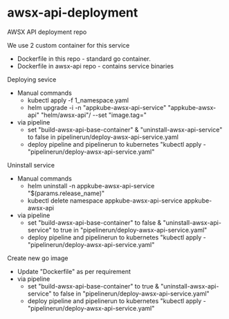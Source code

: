 # awsx-api-deployment
AWSX API deployment repo

We use 2 custom container for this service 
  - Dockerfile in this repo - standard go container. 
  - Dockerfile in awsx-api repo - contains service binaries


Deploying sevice
  - Manual commands
    - kubectl apply -f 1_namespace.yaml
    - helm upgrade -i -n "appkube-awsx-api-service" "appkube-awsx-api" "helm/awsx-api"/ --set "image.tag=<Valid tag>"
  - via pipeline
    - set "build-awsx-api-base-container" & "uninstall-awsx-api-service" to false in pipelinerun/deploy-awsx-api-service.yaml
    - deploy pipeline and pipelinerun to kubernetes "kubectl apply - "pipelinerun/deploy-awsx-api-service.yaml"

Uninstall service
  - Manual commands
    -  helm uninstall -n appkube-awsx-api-service "$(params.release_name)"
    - kubectl delete namespace appkube-awsx-api-service appkube-awsx-api
  - via pipeline
    - set "build-awsx-api-base-container" to false & "uninstall-awsx-api-service" to true in "pipelinerun/deploy-awsx-api-service.yaml"
    - deploy pipeline and pipelinerun to kubernetes "kubectl apply - "pipelinerun/deploy-awsx-api-service.yaml"

Create new go image
  - Update "Dockerfile" as per requirement
  - via pipeline
    - set "build-awsx-api-base-container" to true & "uninstall-awsx-api-service" to false in "pipelinerun/deploy-awsx-api-service.yaml"
    - deploy pipeline and pipelinerun to kubernetes "kubectl apply - "pipelinerun/deploy-awsx-api-service.yaml"

